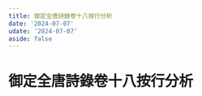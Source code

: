 ```yaml
---
title: 御定全唐詩錄卷十八按行分析
date: '2024-07-07'
udate: '2024-07-07'
aside: false
---
```

# 御定全唐詩錄卷十八按行分析

<LinePage :list="lines" :chapternum="18" />

<script setup>
const chapter = '卷十八';
import lines from '/data/qtsl/卷十八/lines.json'
</script>
